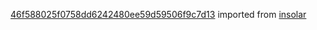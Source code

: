 [46f588025f0758dd6242480ee59d59506f9c7d13](https://github.com/insolar/insolar/commit/46f588025f0758dd6242480ee59d59506f9c7d13) imported from [insolar](https://github.com/insolar/insolar)
